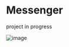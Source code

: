 # Messenger

project in progress

![image](https://user-images.githubusercontent.com/52860350/98403497-5b478200-2069-11eb-876a-3d2ddb9f8284.png)

